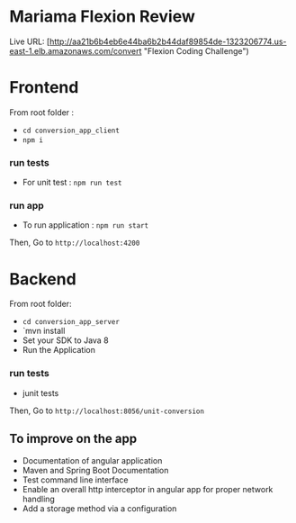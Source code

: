 # Mariama Flexion Review

Live URL: [http://aa21b6b4eb6e44ba6b2b44daf89854de-1323206774.us-east-1.elb.amazonaws.com/convert "Flexion Coding Challenge")

# Frontend
From root folder  :
* `cd conversion_app_client`
* `npm i`
### run tests
* For unit test : `npm run test`
### run app 
* To run application : `npm run start`

Then,
Go to `http://localhost:4200`


# Backend
From root folder:
* `cd conversion_app_server`
* `mvn install
* Set your SDK to Java 8
* Run the Application

### run tests
* junit tests

Then,
Go to `http://localhost:8056/unit-conversion`


## To improve on the app

* Documentation of angular application
* Maven and Spring Boot Documentation
* Test command line interface
* Enable an overall http interceptor in angular app for proper network handling
* Add a storage method via a configuration



